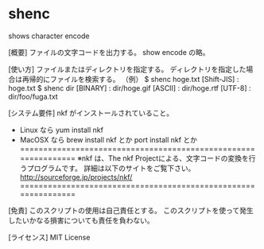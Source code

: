 shenc
=====

shows character encode

[概要]
ファイルの文字コードを出力する。
show encode の略。

[使い方]
ファイルまたはディレクトリを指定する。
ディレクトリを指定した場合は再帰的にファイルを検索する。
（例）
  $ shenc hoge.txt
    [Shift-JIS] : hoge.txt
  $ shenc dir
    [BINARY] : dir/hoge.gif
    [ASCII] : dir/hoge.rtf
    [UTF-8] : dir/foo/fuga.txt

[システム要件]
nkf がインストールされていること。
  - Linux なら yum install nkf
  - MacOSX なら brew install nkf とか port install nkf とか
===============================================================
※nkf は、The nkf Projectによる、文字コードの変換を行うプログラムです。
詳細は以下のサイトをご覧下さい。
　http://sourceforge.jp/projects/nkf/
===============================================================

[免責]
このスクリプトの使用は自己責任とする。
このスクリプトを使って発生したいかなる損害についても責任を負わない。

[ライセンス]
MIT License
